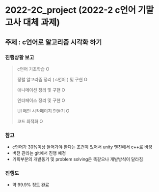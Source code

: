 # 2022-2C_project (2022-2 c언어 기말고사 대체 과제)

## 주제 : c언어로 알고리즘 시각화 하기 





### 진행상황 보고  
> c언어 기초학습 O
>  
> 정렬 알고리즘 정리 ( c언어 ) 및 구현 O
> 
> 애니메이션 정리 및 구현 O
> 
> 인터페이스 정리 및 구현 O
> 
> UI 메인 시작페이지 만들기 O 
>
> 코드 최적화 O

### 참고
- c언어가 30%이상 들어가야 한다는 조건이 있어서 unity 엔진에서 c++로 바꿈 
- 버전 관리는 git에서 진행 예정 
- 기획부분의 개발동기 및 problem solving은 똑같으나 개발방식이 달라짐  

### 진행도 
- 약 99.9% 정도 완료 
